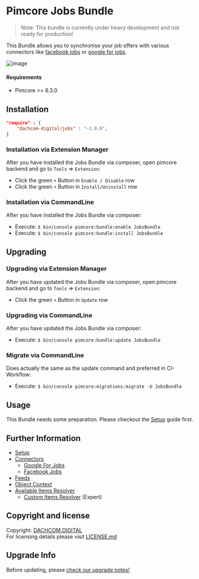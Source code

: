 # Pimcore Jobs Bundle

> Note: This bundle is currently under heavy development and not ready for production!

This Bundle allows you to synchronise your job offers with various connectors like [facebook jobs](https://developers.facebook.com/docs/pages/jobs-xml) or [google for jobs](https://developers.google.com/search/docs/data-types/job-posting).

![image](https://user-images.githubusercontent.com/700119/79226665-0a6b0480-7e5f-11ea-9774-810b076e7fcd.png)

#### Requirements
* Pimcore >= 6.3.0

## Installation

```json
"require" : {
    "dachcom-digital/jobs" : "~1.0.0",
}
```

### Installation via Extension Manager
After you have installed the Jobs Bundle via composer, open pimcore backend and go to `Tools` => `Extension`:
- Click the green `+` Button in `Enable / Disable` row
- Click the green `+` Button in `Install/Uninstall` row

### Installation via CommandLine
After you have installed the Jobs Bundle via composer:
- Execute: `$ bin/console pimcore:bundle:enable JobsBundle`
- Execute: `$ bin/console pimcore:bundle:install JobsBundle`

## Upgrading

### Upgrading via Extension Manager
After you have updated the Jobs Bundle via composer, open pimcore backend and go to `Tools` => `Extension`:
- Click the green `+` Button in `Update` row

### Upgrading via CommandLine
After you have updated the Jobs Bundle via composer:
- Execute: `$ bin/console pimcore:bundle:update JobsBundle`

### Migrate via CommandLine
Does actually the same as the update command and preferred in CI-Workflow:
- Execute: `$ bin/console pimcore:migrations:migrate -b JobsBundle`

## Usage
This Bundle needs some preparation. Please checkout the [Setup](docs/00_Setup.md) guide first.

## Further Information
- [Setup](docs/00_Setup.md)
- [Connectors](./docs/10_Connectors.md)
  - [Google For Jobs](./docs/Connectors/01_GoogleForJobs.md)
  - [Facebook Jobs](./docs/Connectors/02_FacebookJobs.md)
- [Feeds](docs/11_Feeds.md)
- [Object Context](docs/12_ObjectContext.md)
- [Available Items Resolver](docs/20_AvailableItemsResolver.md)
  - [Custom Items Resolver](docs/21_CustomItemsResolver.md) (Expert)

## Copyright and license
Copyright: [DACHCOM.DIGITAL](http://dachcom-digital.ch)  
For licensing details please visit [LICENSE.md](LICENSE.md)  

## Upgrade Info
Before updating, please [check our upgrade notes!](UPGRADE.md)
